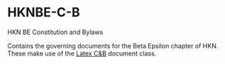 HKNBE-C-B
=======

HKN BE Constitution and Bylaws

Contains the governing documents for the Beta Epsilon chapter of HKN. These make use of the [Latex C&B](https://github.com/mikehand/LaTeX-C-B) document class.
